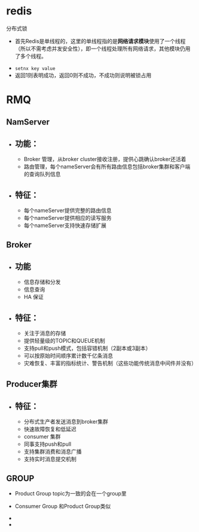 # redis #

分布式锁

+ 首先Redis是单线程的，这里的单线程指的是**网络请求模块**使用了一个线程（所以不需考虑并发安全性），即一个线程处理所有网络请求，其他模块仍用了多个线程。

- `setnx key value`
-  返回1则表明成功，返回0则不成功，不成功则说明被锁占用          

# RMQ #

##  NamServer ##

- ## 功能： ##

  - Broker 管理，从broker cluster接收注册，提供心跳确认broker还活着
  - 路由管理，每个nameServer会有所有路由信息包括broker集群和客户端的查询队列信息

- ## 特征： ##

  - 每个nameServer提供完整的路由信息
  - 每个nameServer提供相应的读写服务
  - 每个nameServer支持快速存储扩展

## Broker ##

- ## 功能 ##

  - 信息存储和分发
  - 信息查询
  - HA 保证

- ## 特征： ##

  - 关注于消息的存储
  - 提供轻量级的TOPIC和QUEUE机制
  - 支持pull和push模式，包括容错机制（2副本或3副本）
  - 可以按原始时间顺序累计数千亿条消息
  - 灾难恢复、丰富的指标统计、警告机制（这些功能传统消息中间件并没有）

## Producer集群 ##

- ## 特征： ##
  - 分布式生产者发送消息到broker集群
  - 快速故障恢复和低延迟
  - consumer 集群
  - 同事支持push和pull
  - 支持集群消费和消息广播
  - 支持实时消息提交机制

## GROUP ##

+ Product Group topic为一致的会在一个group里

+ Consumer Group 和Product Group类似

+ 

+ 

  











